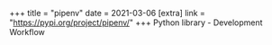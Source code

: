 +++
title = "pipenv"
date = 2021-03-06
[extra]
link = "https://pypi.org/project/pipenv/"
+++
Python library - Development Workflow

